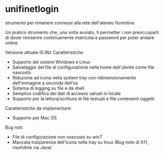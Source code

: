 unifinetlogin
=============

strumento per rimanere connessi alla rete dell'ateneo fiorentino

Un pratico strumento che, una volta avviato, ti permetter i non preoccuparti di dover reinserire continuamente matricola e password per poter andare online.

Versione attuale (0.9b)
  Caratteristiche:
   - Supporto dei sistemi Windows e Linux
   - Salvataggio del file di configurazione nella home dell'utente come file nascosto
   - Riduzione ad icona nella system tray con ridimensionamento dell'immagine a seconda dell'os
   - Sistema di logging su file e da shell
   - Semplice codifica dei dati di accesso salvati in locale
   - Supporto per la lettura/scrittura di file testuali e file contenenti oggetti
   
  Caratteristiche da implementare:
   - Supporto per Mac OS
   
  Bug noti:
   - File di configurazione non nascosto su win7
   - Mancata trasparenza dell'icona nella tray su linux (Bug noto di X11, risolvibile via Java)